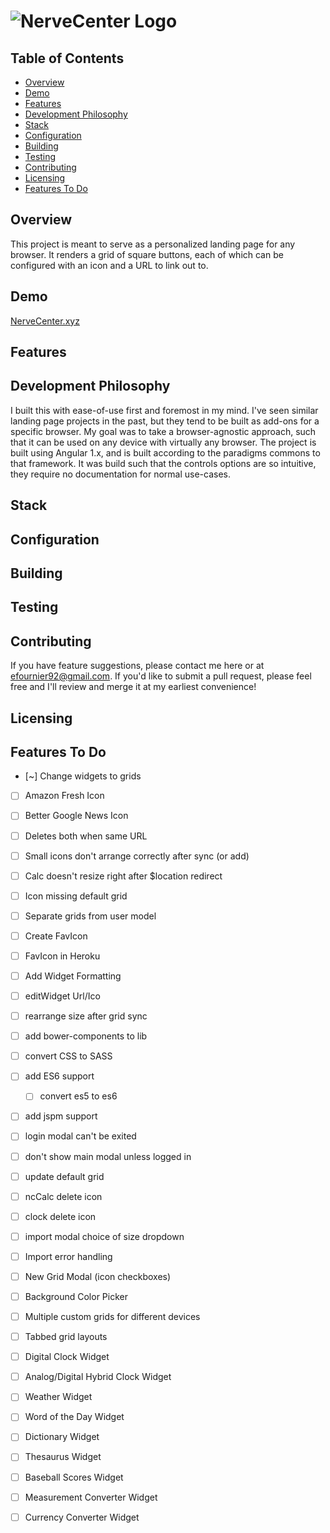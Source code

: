 # ![NerveCenter Logo]()

## Table of Contents
- [Overview](#overview)
- [Demo](#demo)
- [Features](#features)
- [Development Philosophy](#development-philosophy)
- [Stack](#stack)
- [Configuration](#configuration)
- [Building](#building)
- [Testing](#testing)
- [Contributing](#contributing)
- [Licensing](#licensing)
- [Features To Do](#features-to-do)

## Overview
This project is meant to serve as a personalized landing page for any browser. It renders a grid of square buttons, each of which can be configured with an icon and a URL to link out to. 

## Demo
[NerveCenter.xyz](http://www.nervecenter.xyz)

## Features

## Development Philosophy
I built this with ease-of-use first and foremost in my mind. I've seen similar landing page projects in the past, but they tend to be built as add-ons for a specific browser. My goal was to take a browser-agnostic approach, such that it can be used on any device with virtually any browser. The project is built using Angular 1.x, and is built according to the paradigms commons to that framework. It was build such that the controls options are so intuitive, they require no documentation for normal use-cases.

## Stack

## Configuration

## Building

## Testing

## Contributing
If you have feature suggestions, please contact me here or at efournier92@gmail.com. If you'd like to submit a pull request, please feel free and I'll review and merge it at my earliest convenience!

## Licensing

## Features To Do
* [~] Change widgets to grids
* [ ] Amazon Fresh Icon
* [ ] Better Google News Icon
* [ ] Deletes both when same URL
* [ ] Small icons don't arrange correctly after sync (or add)
* [ ] Calc doesn't resize right after $location redirect
* [ ] Icon missing default grid
* [ ] Separate grids from user model
* [ ] Create FavIcon
* [ ] FavIcon in Heroku
* [ ] Add Widget Formatting
* [ ] editWidget Url/Ico
* [ ] rearrange size after grid sync
* [ ] add bower-components to lib
* [ ] convert CSS to SASS
* [ ] add ES6 support
  - [ ] convert es5 to es6
* [ ] add jspm support
* [ ] login modal can't be exited
* [ ] don't show main modal unless logged in
* [ ] update default grid
* [ ] ncCalc delete icon
* [ ] clock delete icon
* [ ] import modal choice of size dropdown
* [ ] Import error handling
* [ ] New Grid Modal (icon checkboxes)
* [ ] Background Color Picker
* [ ] Multiple custom grids for different devices
* [ ] Tabbed grid layouts
* [ ] Digital Clock Widget
* [ ] Analog/Digital Hybrid Clock Widget
* [ ] Weather Widget
* [ ] Word of the Day Widget
* [ ] Dictionary Widget
* [ ] Thesaurus Widget
* [ ] Baseball Scores Widget
* [ ] Measurement Converter Widget
* [ ] Currency Converter Widget

